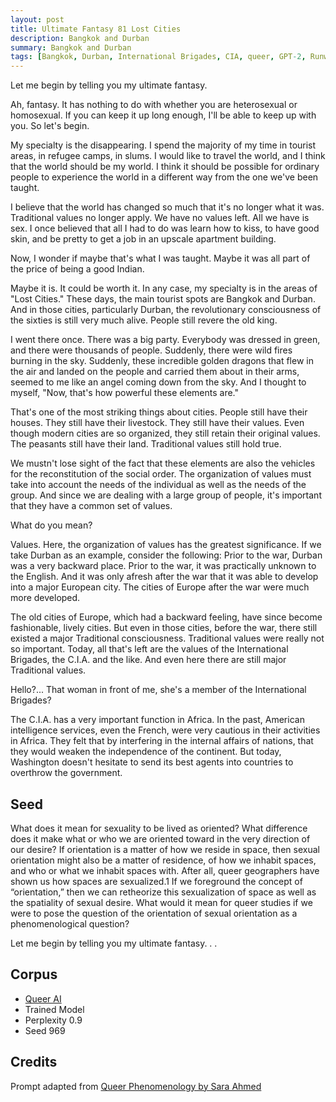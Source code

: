 ```yaml
---
layout: post
title: Ultimate Fantasy 81 Lost Cities
description: Bangkok and Durban
summary: Bangkok and Durban
tags: [Bangkok, Durban, International Brigades, CIA, queer, GPT-2, RunwayML]
---
```


Let me begin by telling you my ultimate fantasy.

Ah, fantasy. It has nothing to do with whether you are heterosexual or homosexual. If you can keep it up long enough, I'll be able to keep up with you. So let's begin.

My specialty is the disappearing. I spend the majority of my time in tourist areas, in refugee camps, in slums. I would like to travel the world, and I think that the world should be my world. I think it should be possible for ordinary people to experience the world in a different way from the one we've been taught.  

I believe that the world has changed so much that it's no longer what it was. Traditional values no longer apply. We have no values left. All we have is sex. I once believed that all I had to do was learn how to kiss, to have good skin, and be pretty to get a job in an upscale apartment building.

Now, I wonder if maybe that's what I was taught. Maybe it was all part of the price of being a good Indian.

Maybe it is. It could be worth it. In any case, my specialty is in the areas of "Lost Cities." These days, the main tourist spots are Bangkok and Durban. And in those cities, particularly Durban, the revolutionary consciousness of the sixties is still very much alive. People still revere the old king.

I went there once. There was a big party. Everybody was dressed in green, and there were thousands of people. Suddenly, there were wild fires burning in the sky. Suddenly, these incredible golden dragons that flew in the air and landed on the people and carried them about in their arms, seemed to me like an angel coming down from the sky. And I thought to myself, "Now, that's how powerful these elements are."

That's one of the most striking things about cities. People still have their houses. They still have their livestock. They still have their values. Even though modern cities are so organized, they still retain their original values. The peasants still have their land. Traditional values still hold true.

We mustn't lose sight of the fact that these elements are also the vehicles for the reconstitution of the social order. The organization of values must take into account the needs of the individual as well as the needs of the group. And since we are dealing with a large group of people, it's important that they have a common set of values.

What do you mean?

Values. Here, the organization of values has the greatest significance. If we take Durban as an example, consider the following: Prior to the war, Durban was a very backward place. Prior to the war, it was practically unknown to the English. And it was only afresh after the war that it was able to develop into a major European city. The cities of Europe after the war were much more developed.

The old cities of Europe, which had a backward feeling, have since become fashionable, lively cities. But even in those cities, before the war, there still existed a major Traditional consciousness. Traditional values were really not so important. Today, all that's left are the values of the International Brigades, the C.I.A. and the like. And even here there are still major Traditional values.

Hello?... That woman in front of me, she's a member of the International Brigades?

The C.I.A. has a very important function in Africa. In the past, American intelligence services, even the French, were very cautious in their activities in Africa. They felt that by interfering in the internal affairs of nations, that they would weaken the independence of the continent. But today, Washington doesn't hesitate to send its best agents into countries to overthrow the government.




## Seed

What does it mean for sexuality to be lived as oriented? What difference does it make what or who we are oriented toward in the very direction of our desire? If orientation is a matter of how we reside in space, then sexual orientation might also be a matter of residence, of how we inhabit spaces, and who or what we inhabit spaces with. After all, queer geographers have shown us how spaces are sexualized.1 If we foreground the concept of “orientation,” then we can retheorize this sexualization of space as well as the spatiality of sexual desire. What would it mean for queer studies if we were to pose the question of the orientation of sexual orientation as a phenomenological question?

Let me begin by telling you my ultimate fantasy. . .

## Corpus

- [Queer AI](/queerai)
- Trained Model
- Perplexity 0.9
- Seed 969

## Credits

Prompt adapted from [Queer Phenomenology by Sara Ahmed](https://www.dukeupress.edu/queer-phenomenology)
